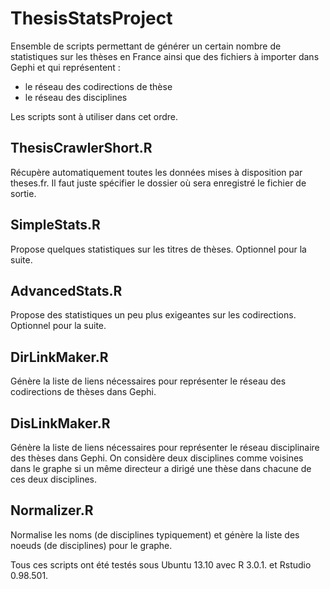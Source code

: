 ThesisStatsProject
==================
 
 Ensemble de scripts permettant de générer un certain nombre de statistiques sur les thèses en France ainsi que des fichiers à importer dans Gephi et qui représentent :
 - le réseau des codirections de thèse
 - le réseau des disciplines
 
Les scripts sont à utiliser dans cet ordre.

ThesisCrawlerShort.R
--------------------

Récupère automatiquement toutes les données mises à disposition par theses.fr.
Il faut juste spécifier le dossier où sera enregistré le fichier de sortie.

SimpleStats.R
-------------
Propose quelques statistiques sur les titres de thèses. Optionnel pour la suite.

AdvancedStats.R
---------------
Propose des statistiques un peu plus exigeantes sur les codirections. Optionnel pour la suite.

DirLinkMaker.R
--------------
Génère la liste de liens nécessaires pour représenter le réseau des codirections de thèses dans Gephi.

DisLinkMaker.R
--------------
Génère la liste de liens nécessaires pour représenter le réseau disciplinaire des thèses dans Gephi.
On considère deux disciplines comme voisines dans le graphe si un même directeur a dirigé une thèse dans chacune de ces deux disciplines.

Normalizer.R
------------
Normalise les noms (de disciplines typiquement) et génère la liste des noeuds (de disciplines) pour le graphe.

Tous ces scripts ont été testés sous Ubuntu 13.10 avec R 3.0.1. et Rstudio 0.98.501.
